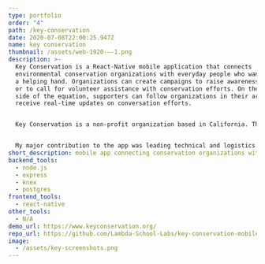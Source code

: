 ```yaml
---
type: portfolio
order: "4"
path: /key-conservation
date: 2020-07-08T22:00:25.947Z
name: key conservation
thumbnail: /assets/web-1920-–-1.png
description: >-
  Key Conservation is a React-Native mobile application that connects
  environmental conservation organizations with everyday people who want to lend
  a helping hand. Organizations can create campaigns to raise awareness, funds,
  or to call for volunteer assistance with conservation efforts. On the other
  side of the equation, supporters can follow organizations in their area to
  receive real-time updates on conversation efforts.


  Key Conservation is a non-profit organization based in California. The development of the app has been a collaboration between Lambda School students, university students at UC San Diego, and Key Conservation's own team of developers.


  My major contribution to the app was leading technical and logistics research into global payment services to allow for in-app donations. I created test environments to experiment with APIs from Braintree and Paypal and extensively researched other payment providers. Our other major goal during our product cycle was to increase interactions by supporters. To this end, I contributed a "bookmark" feature that allows users to save and recall campaign posts to better stay in touch, and assisted in adding a feature that allows supporters to react to campaigns with emojis.
short_description: mobile app connecting conservation organizations with everyday supporters
backend_tools:
  - node.js
  - express
  - knex
  - postgres
frontend_tools:
  - react-native
other_tools:
  - N/A
demo_url: https://www.keyconservation.org/
repo_url: https://github.com/Lambda-School-Labs/key-conservation-mobile
image:
  - /assets/key-screenshots.png
---
```

